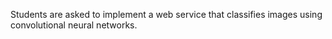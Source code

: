 Students are asked to implement a web service that classifies images using convolutional neural networks.
